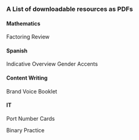 ### A List of downloadable resources as PDFs



#### Mathematics

Factoring Review


#### Spanish

Indicative Overview
Gender
Accents


#### Content Writing

Brand Voice Booklet



#### IT 

Port Number Cards

Binary Practice



